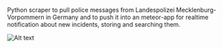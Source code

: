 Python scraper to pull police messages from Landespolizei Mecklenburg-Vorpommern in Germany and to push it into an meteor-app for realtime notification about new incidents, storing and searching them.

![Alt text](http://i.imgur.com/vDwRVCS.jpg)